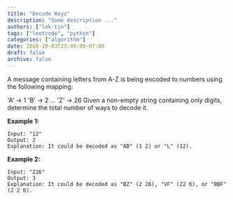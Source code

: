 ```yaml
---
title: "Decode Ways"
description: "Some description ..."
authors: ["lek-tin"]
tags: ["leetcode", "python"]
categories: ["algorithm"]
date: 2018-10-03T23:49:00-07:00
draft: false
archive: false
---
```

A message containing letters from A-Z is being encoded to numbers using the following mapping:

'A' -> 1
'B' -> 2
...
'Z' -> 26
Given a non-empty string containing only digits, determine the total number of ways to decode it.

**Example 1:**
```
Input: "12"
Output: 2
Explanation: It could be decoded as "AB" (1 2) or "L" (12).
```
**Example 2:**
```
Input: "226"
Output: 3
Explanation: It could be decoded as "BZ" (2 26), "VF" (22 6), or "BBF" (2 2 6).
```